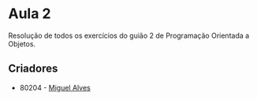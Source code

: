 # Aula 2

Resolução de todos os exercícios do guião 2 de Programação Orientada a Objetos.

## Criadores

* 80204 - [Miguel Alves](https://github.com/miguelfradinho)
